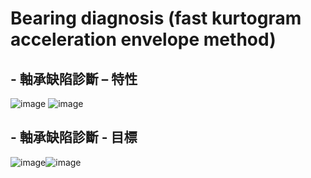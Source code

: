# Bearing diagnosis (fast kurtogram acceleration envelope method)

## - 軸承缺陷診斷 – 特性 
![image](https://user-images.githubusercontent.com/29520388/164459315-79d6962f-765d-4205-a012-5165766b2d3b.png)
![image](https://user-images.githubusercontent.com/29520388/164459432-d7bdfb30-b49a-46b5-8517-348f7a0e0db0.png)

## - 軸承缺陷診斷 - 目標
![image](https://user-images.githubusercontent.com/29520388/164459559-5df7ccfd-3166-411d-aa34-15baeeb8dce4.png)![image](https://user-images.githubusercontent.com/29520388/164459880-157d365c-b20e-4935-8f89-e50201e056c3.png)

